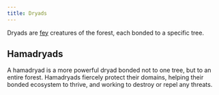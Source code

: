 ```yaml
---
title: Dryads
---
```


Dryads are [fey](creatures/fey) creatures of the forest, each bonded to a specific tree.

## Hamadryads

A hamadryad is a more powerful dryad bonded not to one tree, but to an entire forest. Hamadryads fiercely protect their domains, helping their bonded ecosystem to thrive, and working to destroy or repel any threats.
